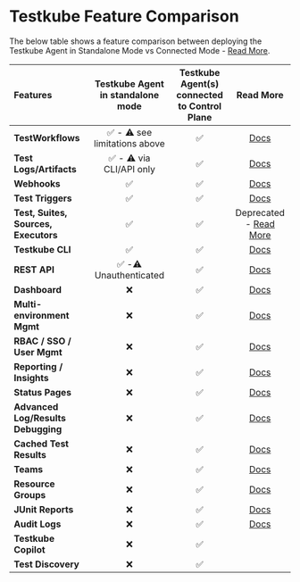 # Testkube Feature Comparison

The below table shows a feature comparison between deploying the Testkube Agent in Standalone Mode vs Connected Mode - [Read More](/articles/install/standalone-agent).

| Features                             |       Testkube Agent <br/> in standalone mode        | Testkube Agent(s) <br/>connected to Control Plane |                       Read More                        |
|:-------------------------------------|:----------------------------------------------------:|:-------------------------------------------------:|:------------------------------------------------------:|
| **TestWorkflows**                    | :white_check_mark: - :warning: see limitations above |                :white_check_mark:                 |            [Docs](/articles/test-workflows)            |
| **Test Logs/Artifacts**              |   :white_check_mark: -  :warning: via CLI/API only   |                :white_check_mark:                 |          [Docs](/articles/logs-and-artifacts)          |
| **Webhooks**                         |                  :white_check_mark:                  |                :white_check_mark:                 |               [Docs](/articles/webhooks)               |
| **Test Triggers**                    |                  :white_check_mark:                  |                :white_check_mark:                 |         [Docs](/articles/triggering-overview)          |
| **Test, Suites, Sources, Executors** |                  :white_check_mark:                  |                :white_check_mark:                 |  Deprecated - [Read More](/articles/legacy-features)   |
| **Testkube CLI**                     |                  :white_check_mark:                  |                :white_check_mark:                 |                 [Docs](/articles/cli)                  |
| **REST API**                         |    :white_check_mark: -:warning: Unauthenticated     |                :white_check_mark:                 |               [Docs](/openapi/overview)                |
| **Dashboard**                        |                         :x:                          |                :white_check_mark:                 |      [Docs](/articles/testkube-dashboard-explore)      |
| **Multi-environment Mgmt**           |                         :x:                          |                :white_check_mark:                 | [Docs](/testkube-pro/articles/environment-management)  |
| **RBAC / SSO / User Mgmt**           |                         :x:                          |                :white_check_mark:                 | [Docs](/testkube-pro/articles/organization-management) |
| **Reporting / Insights**             |                         :x:                          |                :white_check_mark:                 |            [Docs](/articles/test-insights)             |
| **Status Pages**                     |                         :x:                          |                :white_check_mark:                 |      [Docs](/testkube-pro/articles/status-pages)       |
| **Advanced Log/Results Debugging**   |                         :x:                          |                :white_check_mark:                 |    [Docs](/testkube-pro/articles/log-highlighting)     |
| **Cached Test Results**              |                         :x:                          |                :white_check_mark:                 |     [Docs](/testkube-pro/articles/cached-results)      |
| **Teams**                            |                         :x:                          |                :white_check_mark:                 |                [Docs](/articles/teams)                 |
| **Resource Groups**                  |                         :x:                          |                :white_check_mark:                 |           [Docs](/articles/resource-groups)            |
| **JUnit Reports**                    |                         :x:                          |                :white_check_mark:                 |        [Docs](/articles/test-workflows-reports)        |
| **Audit Logs**                       |                         :x:                          |                :white_check_mark:                 |       [Docs](/testkube-pro/articles/audit-logs)        |
| **Testkube Copilot**                 |                         :x:                          |                :white_check_mark:                 |                                                        |
| **Test Discovery**                   |                         :x:                          |                :white_check_mark:                 |                                                        |
